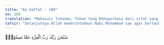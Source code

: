 ```yaml
---
title: "As-Saffat - 180"
no: 180
translation: "Mahasuci Tuhanmu, Tuhan Yang Mahaperkasa dari sifat yang mereka katakan."
tafsir: "Selanjutnya Allah memerintahkan Nabi Muhammad saw agar bertasbih mensucikan Allah dari segala sifat kekurangan dan kelemahan. Allah Mahaperkasa, tidak lemah sebagaimana pandangan kaum kafir itu, yang membutuhkan anak, teman hidup, dan tidak mampu memenangkan mereka yang beriman atau menjatuhkan azab segera. Karena Ia Mahasuci dari sifat kekurangan dan kelemahan itu, maka ia pasti akan menghukum yang kafir dan jahat dan membahagiakan yang beriman dan berbuat baik.\n\nKepada para rasul dan pengikut mereka, khususnya kepada Nabi Muhammad dan umat Islam, Allah memberikan selamat, yaitu memastikan bahwa mereka memperoleh kemenangan di dunia dan kebahagiaan nanti di akhirat, yaitu menjadi penghuni surga.\n\nDengan hancurnya mereka yang membangkang dan diazabnya mereka di dalam neraka, dan menangnya mereka yang beriman dan masuknya mereka menjadi penghuni surga, berarti Allah Mahaadil dan Mahakuasa. Ia memberi ganjaran yang baik sesuai dengan kebaikannya dan membalas perbuatan yang jahat sesuai dengan kejahatannya. Dengan demikian terbuktilah bahwa Ia terpuji dan memang patut selalu dipuji."
---
```


سُبْحٰنَ رَبِّكَ رَبِّ الْعِزَّةِ عَمَّا يَصِفُوْنَۚ
